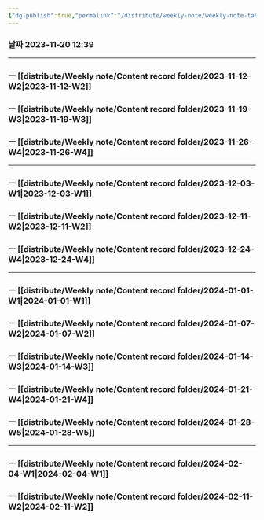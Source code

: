 ```yaml
---
{"dg-publish":true,"permalink":"/distribute/weekly-note/weekly-note-table-of-contents/","noteIcon":""}
---
```


### 날짜 2023-11-20 12:39

-------------------------------

### ㅡ [[distribute/Weekly note/Content record folder/2023-11-12-W2\|2023-11-12-W2]]
### ㅡ [[distribute/Weekly note/Content record folder/2023-11-19-W3\|2023-11-19-W3]]

### ㅡ [[distribute/Weekly note/Content record folder/2023-11-26-W4\|2023-11-26-W4]]


--------
### ㅡ [[distribute/Weekly note/Content record folder/2023-12-03-W1\|2023-12-03-W1]]

### ㅡ [[distribute/Weekly note/Content record folder/2023-12-11-W2\|2023-12-11-W2]]

### ㅡ [[distribute/Weekly note/Content record folder/2023-12-24-W4\|2023-12-24-W4]]

----
### ㅡ [[distribute/Weekly note/Content record folder/2024-01-01-W1\|2024-01-01-W1]]

### ㅡ [[distribute/Weekly note/Content record folder/2024-01-07-W2\|2024-01-07-W2]]

### ㅡ [[distribute/Weekly note/Content record folder/2024-01-14-W3\|2024-01-14-W3]]

### ㅡ [[distribute/Weekly note/Content record folder/2024-01-21-W4\|2024-01-21-W4]]

### ㅡ [[distribute/Weekly note/Content record folder/2024-01-28-W5\|2024-01-28-W5]]

-----

### ㅡ [[distribute/Weekly note/Content record folder/2024-02-04-W1\|2024-02-04-W1]]

### ㅡ [[distribute/Weekly note/Content record folder/2024-02-11-W2\|2024-02-11-W2]]